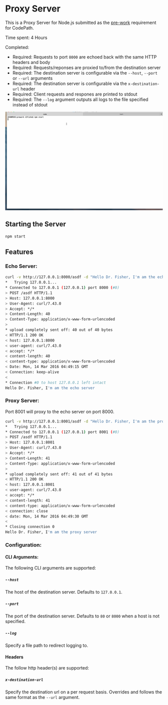 
# Proxy Server

This is a Proxy Server for Node.js submitted as the [pre-work](http://courses.codepath.com/snippets/intro_to_nodejs/prework) requirement for CodePath.

Time spent:  4 Hours

Completed:

* Required: Requests to port `8000` are echoed back with the same HTTP headers and body
* Required: Requests/reponses are proxied to/from the destination server
* Required: The destination server is configurable via the `--host`, `--port`  or `--url` arguments
* Required: The destination server is configurable via the `x-destination-url` header
* Required: Client requests and respones are printed to stdout
* Required: The `--log` argument outputs all logs to the file specified instead of stdout


![Video Walkthrough](walkthrough.gif)


## Starting the Server

```bash
npm start
```

## Features

### Echo Server:

```bash
curl -v http://127.0.0.1:8000/asdf -d "Hello Dr. Fisher, I'm am the echo server"
*   Trying 127.0.0.1...
* Connected to 127.0.0.1 (127.0.0.1) port 8000 (#0)
> POST /asdf HTTP/1.1
> Host: 127.0.0.1:8000
> User-Agent: curl/7.43.0
> Accept: */*
> Content-Length: 40
> Content-Type: application/x-www-form-urlencoded
> 
* upload completely sent off: 40 out of 40 bytes
< HTTP/1.1 200 OK
< host: 127.0.0.1:8000
< user-agent: curl/7.43.0
< accept: */*
< content-length: 40
< content-type: application/x-www-form-urlencoded
< Date: Mon, 14 Mar 2016 04:49:15 GMT
< Connection: keep-alive
< 
* Connection #0 to host 127.0.0.1 left intact
Hello Dr. Fisher, I'm am the echo server
```

### Proxy Server:

Port 8001 will proxy to the echo server on port 8000.

```bash
curl -v http://127.0.0.1:8001/asdf -d "Hello Dr. Fisher, I'm am the proxy server"
*   Trying 127.0.0.1...
* Connected to 127.0.0.1 (127.0.0.1) port 8001 (#0)
> POST /asdf HTTP/1.1
> Host: 127.0.0.1:8001
> User-Agent: curl/7.43.0
> Accept: */*
> Content-Length: 41
> Content-Type: application/x-www-form-urlencoded
> 
* upload completely sent off: 41 out of 41 bytes
< HTTP/1.1 200 OK
< host: 127.0.0.1:8001
< user-agent: curl/7.43.0
< accept: */*
< content-length: 41
< content-type: application/x-www-form-urlencoded
< connection: close
< date: Mon, 14 Mar 2016 04:49:30 GMT
< 
* Closing connection 0
Hello Dr. Fisher, I'm am the proxy server
```

### Configuration:

#### CLI Arguments:

The following CLI arguments are supported:

##### `--host`

The host of the destination server. Defaults to `127.0.0.1`.

##### `--port`

The port of the destination server. Defaults to `80` or `8000` when a host is not specified.

##### `--log`

Specify a file path to redirect logging to.

#### Headers

The follow http header(s) are supported:

##### `x-destination-url`

Specify the destination url on a per request basis. Overrides and follows the same format as the `--url` argument.

